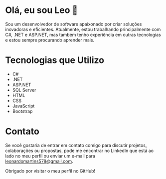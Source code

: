 # Olá, eu sou Leo 👋

Sou um desenvolvedor de software apaixonado por criar soluções inovadoras e eficientes. Atualmente, estou trabalhando principalmente com C#, .NET e ASP.NET, mas também tenho experiência em outras tecnologias e estou sempre procurando aprender mais.

# Tecnologias que Utilizo 

- C#
- .NET
- ASP.NET
- SQL Server
- HTML
- CSS
- JavaScript
- Bootstrap

# Contato 

Se você gostaria de entrar em contato comigo para discutir projetos, colaborações ou propostas, pode me encontrar no LinkedIn que está ao lado no meu perfil ou enviar um e-mail para leonardomartins578@gmail.com.

Obrigado por visitar o meu perfil no GitHub!
